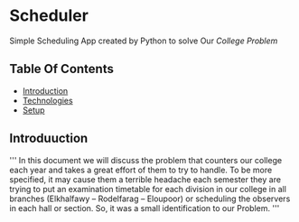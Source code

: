 # Scheduler
Simple Scheduling App created by Python to solve Our *College Problem*
## Table Of Contents
* [Introduction](#introduction)
* [Technologies](#technologies)
* [Setup](#setup)
## Introduuction
'''
In this document we will discuss the problem that counters our college each year and takes a great effort of them to try to handle. To be more specified, it may cause them a terrible headache each semester they are trying to put an examination timetable for each division in our college in all branches (Elkhalfawy – Rodelfarag – Eloupoor) or scheduling the observers in each hall or section. So, it was a small identification to our Problem. 
'''



